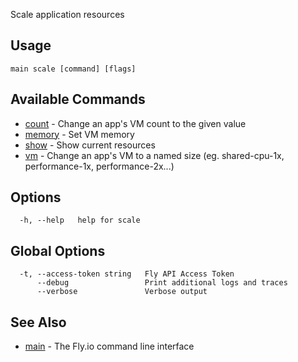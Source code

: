 Scale application resources

## Usage
~~~
main scale [command] [flags]
~~~

## Available Commands
* [count](/docs/flyctl/main-scale-count/)	 - Change an app's VM count to the given value
* [memory](/docs/flyctl/main-scale-memory/)	 - Set VM memory
* [show](/docs/flyctl/main-scale-show/)	 - Show current resources
* [vm](/docs/flyctl/main-scale-vm/)	 - Change an app's VM to a named size (eg. shared-cpu-1x, performance-1x, performance-2x...)

## Options

~~~
  -h, --help   help for scale
~~~

## Global Options

~~~
  -t, --access-token string   Fly API Access Token
      --debug                 Print additional logs and traces
      --verbose               Verbose output
~~~

## See Also

* [main](/docs/flyctl/main/)	 - The Fly.io command line interface

